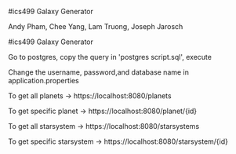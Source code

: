 #ics499
Galaxy Generator

Andy Pham, Chee Yang, Lam Truong, Joseph Jarosch

#ics499 Galaxy Generator

Go to postgres, copy the query in 'postgres script.sql', execute

Change the username, password,and database name in application.properties

To get all planets -> https://localhost:8080/planets

To get specific planet -> https://localhost:8080/planet/{id}

To get all starsystem -> https://localhost:8080/starsystems

To get specific starsystem -> https://localhost:8080/starsystem/{id}


